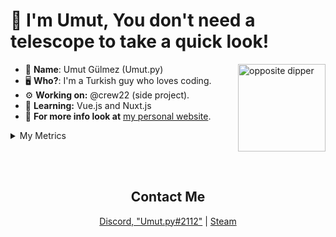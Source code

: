 #  👋 I'm Umut, You don't need a telescope to take a quick look! 

<img height="140px" align="right" src="https://media1.tenor.com/images/e527f1731291b4827b038a477fb2949e/tenor.gif?itemid=19287771" alt="opposite dipper">

- 👀 __**Name**__: Umut Gülmez (Umut.py)
- 🖥️ **Who?**: I'm a Turkish guy who loves coding.
- ⚙️ **Working on:** @crew22 (side project).
- 🤿 **Learning:** Vue.js and Nuxt.js
- 📢 **For more info look at** [my personal website](https://umutdev.xyz).
<details>
<summary>My Metrics</summary>
<br>
<img src="https://metrics.lecoq.io/UmutGulmez?template=classic&base.header=0&languages=1&lines=1&achievements=1&languages.limit=8&languages.colors=github&languages.threshold=0%25&achievements.threshold=C&achievements.secrets=true&achievements.limit=3&config.timezone=Europe%2FIstanbul" alt="metrics">
</details>

<br><br>
<h2 align="center"> Contact Me </h2>
<p align="center">
  <a href="https://discord.com/users/274615370214670336" target="_blank">Discord, "Umut.py#2112"</a>
  |
  <a href="https://steamcommunity.com/id/klyne312/" target="_blank">Steam</a>
</p>
